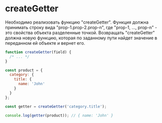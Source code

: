 # createGetter

Необходимо реализовать функцию "createGetter". Функция должна принимать строку вида 
"prop-1.prop-2.prop-n", где "prop-1, ..., prop-n" - это свойства объекта разделенные точкой.
Возвращать "createGetter" должна новую функцию, которая по заданному пути 
найдет значение в переданном ей объекте и вернет его.

```javascript
function createGetter(field) {
  /* ... */
}

const product = {
  category: {
    title: {
      name: 'John'
    }
  }
};

const getter = createGetter('category.title');

console.log(getter(product)); // { name: 'John' }
```
